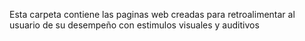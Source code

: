 Esta carpeta contiene las paginas web creadas para retroalimentar al usuario de su desempeño con estimulos visuales y auditivos
